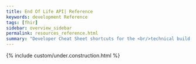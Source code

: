 ```yaml
---
title: End Of Life API| Reference
keywords: development Reference
tags: [fhir]
sidebar: overview_sidebar
permalink: resources_reference.html
summary: "Developer Cheat Sheet shortcuts for the <br/>technical build of End of Life API."
---
```


{% include custom/under.construction.html %}


